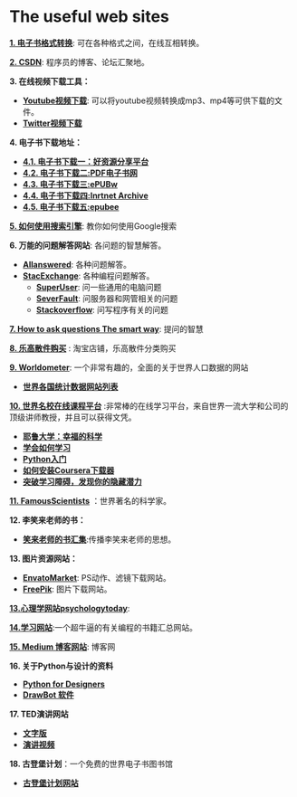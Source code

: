 # The useful web sites

[**1. 电子书格式转换**](https://convertio.co/download/f20140181aa5325dcff28a5adc3e9fdd64b1b1/): 可在各种格式之间，在线互相转换。

[**2. CSDN**](https://www.csdn.net/): 程序员的博客、论坛汇聚地。

**3. 在线视频下载工具：**
* [**Youtube视频下载**](https://www.youtubeconverter.io/en2): 可以将youtube视频转换成mp3、mp4等可供下载的文件。  
* [**Twitter视频下载**](http://twittervideodownloader.com/)

**4. 电子书下载地址：**  
* [**4.1. 电子书下载一：好资源分享平台**](http://www.lingocn.com/)  
* [**4.2. 电子书下载二:PDF电子书网**](https://www.xgv5.com/24.html)  
* [**4.3. 电子书下载三:ePUBw**](https://epubw.com/)  
* [**4.4. 电子书下载四:Inrtnet Archive**](https://archive.org/)
* [**4.5. 电子书下载五:epubee**](http://cn.epubee.com/files.aspx?aff=52754323&prom=0)

[**5. 如何使用搜索引擎**](https://www.lifehack.org/articles/technology/20-tips-use-google-search-efficiently.html): 教你如何使用Google搜索

**6. 万能的问题解答网站**: 各问题的智慧解答。 
* [**Allanswered**](https://www.allanswered.com/about/): 各种问题解答。
* [**StacExchange**](https://stackoverflow.com/): 各种编程问题解答。  
    * [**SuperUser**](https://superuser.com/): 问一些通用的电脑问题
    * [**SeverFault**](https://serverfault.com/): 问服务器和网管相关的问题
    * [**Stackoverflow**](https://stackoverflow.com/): 问写程序有关的问题

[**7. How to ask questions The smart way**](https://github.com/ryanhanwu/How-To-Ask-Questions-The-Smart-Way/blob/master/README-zh_CN.md): 提问的智慧

[**8. 乐高散件购买**](https://item.taobao.com/item.htm?spm=2013.1.0.0.4c3156dbuYOL25&id=42929923254&scm=1007.12144.95220.42296_0_0&pvid=ac7f1542-8316-4cc3-90e3-b90450c85479&utparam=%7B%22x_hestia_source%22%3A%2242296%22%2C%22x_object_type%22%3A%22item%22%2C%22x_mt%22%3A0%2C%22x_src%22%3A%2242296%22%2C%22x_pos%22%3A3%2C%22x_pvid%22%3A%22ac7f1542-8316-4cc3-90e3-b90450c85479%22%2C%22x_object_id%22%3A42929923254%7D) : 淘宝店铺，乐高散件分类购买

[**9. Worldometer**](https://www.worldometers.info/): 一个非常有趣的，全面的关于世界人口数据的网站  
* [**世界各国统计数据网站列表**](https://www.worldometers.info/sources/)

[**10. 世界名校在线课程平台**](https://about.coursera.org/) :非常棒的在线学习平台，来自世界一流大学和公司的顶级讲师教授，并且可以获得文凭。
* [**耶鲁大学：幸福的科学**](https://www.coursera.org/learn/the-science-of-well-being/home/welcome)
* [**学会如何学习**](https://www.coursera.org/learn/ruhe-xuexi#syllabus)
* [**Python入门**](https://www.coursera.org/learn/python?specialization=python#syllabus)
* [**如何安装Coursera下载器**](https://github.com/coursera-dl/coursera-dl#coursera-downloader)
* [**突破学习障碍，发现你的隐藏潜力**](https://www.coursera.org/learn/mindshift#syllabus)

[**11. FamousScientists**](https://www.famousscientists.org/) ：世界著名的科学家。

**12. 李笑来老师的书：**
* [**笑来老师的书汇集**](http://xiaolai.co/search):传播李笑来老师的思想。

**13. 图片资源网站：**  
* [**EnvatoMarket**](https://graphicriver.net/): PS动作、滤镜下载网站。
* [**FreePik**](https://www.freepik.com/): 图片下载网站。

[**13.心理学网站psychologytoday**](https://www.psychologytoday.com/us/basics/self-control): 

[**14.学习网站**](https://xue.cn/hub/):一个超牛逼的有关编程的书籍汇总网站。

[**15. Medium 博客网站**](https://medium.com/): 博客网

**16. 关于Python与设计的资料**
* [**Python for Designers**](https://pythonfordesigners.com/)
* [**DrawBot 软件**](http://www.drawbot.com/)

**17. TED演讲网站**
* [**文字版**](https://ideas.ted.com/)
* [**演讲视频**](https://www.ted.com/)

**18. 古登堡计划**：一个免费的世界电子书图书馆
* [**古登堡计划网站**](http://www.gutenberg.org/wiki/Main_Page)
